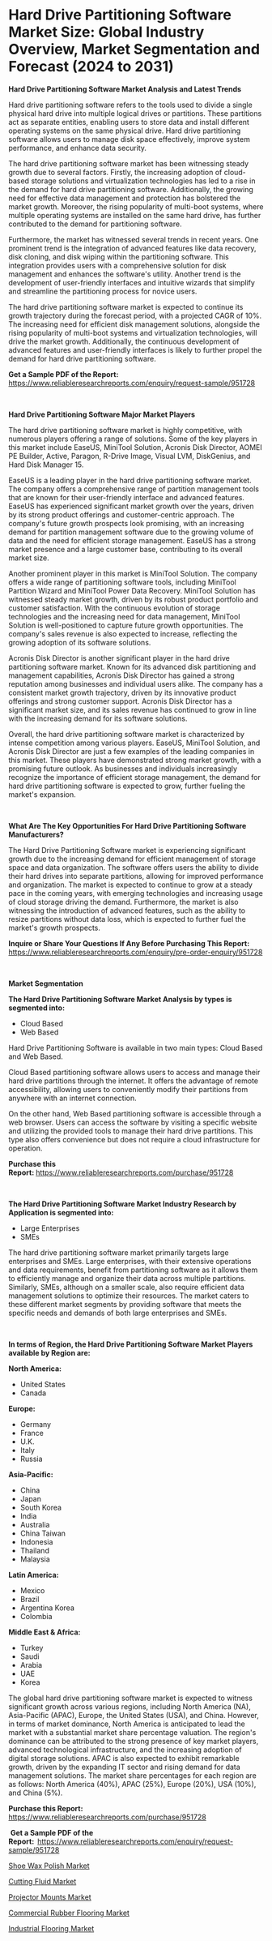 <p><h1>Hard Drive Partitioning Software Market Size: Global Industry Overview, Market Segmentation and Forecast (2024 to 2031)</h1></p><p><strong>Hard Drive Partitioning Software Market Analysis and Latest Trends</strong></p>
<p><p>Hard drive partitioning software refers to the tools used to divide a single physical hard drive into multiple logical drives or partitions. These partitions act as separate entities, enabling users to store data and install different operating systems on the same physical drive. Hard drive partitioning software allows users to manage disk space effectively, improve system performance, and enhance data security.</p><p>The hard drive partitioning software market has been witnessing steady growth due to several factors. Firstly, the increasing adoption of cloud-based storage solutions and virtualization technologies has led to a rise in the demand for hard drive partitioning software. Additionally, the growing need for effective data management and protection has bolstered the market growth. Moreover, the rising popularity of multi-boot systems, where multiple operating systems are installed on the same hard drive, has further contributed to the demand for partitioning software.</p><p>Furthermore, the market has witnessed several trends in recent years. One prominent trend is the integration of advanced features like data recovery, disk cloning, and disk wiping within the partitioning software. This integration provides users with a comprehensive solution for disk management and enhances the software's utility. Another trend is the development of user-friendly interfaces and intuitive wizards that simplify and streamline the partitioning process for novice users.</p><p>The hard drive partitioning software market is expected to continue its growth trajectory during the forecast period, with a projected CAGR of 10%. The increasing need for efficient disk management solutions, alongside the rising popularity of multi-boot systems and virtualization technologies, will drive the market growth. Additionally, the continuous development of advanced features and user-friendly interfaces is likely to further propel the demand for hard drive partitioning software.</p></p>
<p><strong>Get a Sample PDF of the Report:&nbsp;</strong> <a href="https://www.reliableresearchreports.com/enquiry/request-sample/951728">https://www.reliableresearchreports.com/enquiry/request-sample/951728</a></p>
<p>&nbsp;</p>
<p><strong>Hard Drive Partitioning Software Major Market Players</strong></p>
<p><p>The hard drive partitioning software market is highly competitive, with numerous players offering a range of solutions. Some of the key players in this market include EaseUS, MiniTool Solution, Acronis Disk Director, AOMEI PE Builder, Active, Paragon, R-Drive Image, Visual LVM, DiskGenius, and Hard Disk Manager 15. </p><p>EaseUS is a leading player in the hard drive partitioning software market. The company offers a comprehensive range of partition management tools that are known for their user-friendly interface and advanced features. EaseUS has experienced significant market growth over the years, driven by its strong product offerings and customer-centric approach. The company's future growth prospects look promising, with an increasing demand for partition management software due to the growing volume of data and the need for efficient storage management. EaseUS has a strong market presence and a large customer base, contributing to its overall market size.</p><p>Another prominent player in this market is MiniTool Solution. The company offers a wide range of partitioning software tools, including MiniTool Partition Wizard and MiniTool Power Data Recovery. MiniTool Solution has witnessed steady market growth, driven by its robust product portfolio and customer satisfaction. With the continuous evolution of storage technologies and the increasing need for data management, MiniTool Solution is well-positioned to capture future growth opportunities. The company's sales revenue is also expected to increase, reflecting the growing adoption of its software solutions.</p><p>Acronis Disk Director is another significant player in the hard drive partitioning software market. Known for its advanced disk partitioning and management capabilities, Acronis Disk Director has gained a strong reputation among businesses and individual users alike. The company has a consistent market growth trajectory, driven by its innovative product offerings and strong customer support. Acronis Disk Director has a significant market size, and its sales revenue has continued to grow in line with the increasing demand for its software solutions.</p><p>Overall, the hard drive partitioning software market is characterized by intense competition among various players. EaseUS, MiniTool Solution, and Acronis Disk Director are just a few examples of the leading companies in this market. These players have demonstrated strong market growth, with a promising future outlook. As businesses and individuals increasingly recognize the importance of efficient storage management, the demand for hard drive partitioning software is expected to grow, further fueling the market's expansion.</p></p>
<p>&nbsp;</p>
<p><strong>What Are The Key Opportunities For Hard Drive Partitioning Software Manufacturers?</strong></p>
<p><p>The Hard Drive Partitioning Software market is experiencing significant growth due to the increasing demand for efficient management of storage space and data organization. The software offers users the ability to divide their hard drives into separate partitions, allowing for improved performance and organization. The market is expected to continue to grow at a steady pace in the coming years, with emerging technologies and increasing usage of cloud storage driving the demand. Furthermore, the market is also witnessing the introduction of advanced features, such as the ability to resize partitions without data loss, which is expected to further fuel the market's growth prospects.</p></p>
<p><strong>Inquire or Share Your Questions If Any Before Purchasing This Report:</strong> <a href="https://www.reliableresearchreports.com/enquiry/pre-order-enquiry/951728">https://www.reliableresearchreports.com/enquiry/pre-order-enquiry/951728</a></p>
<p>&nbsp;</p>
<p><strong>Market Segmentation</strong></p>
<p><strong>The Hard Drive Partitioning Software Market Analysis by types is segmented into:</strong></p>
<p><ul><li>Cloud Based</li><li>Web Based</li></ul></p>
<p><p>Hard Drive Partitioning Software is available in two main types: Cloud Based and Web Based. </p><p>Cloud Based partitioning software allows users to access and manage their hard drive partitions through the internet. It offers the advantage of remote accessibility, allowing users to conveniently modify their partitions from anywhere with an internet connection. </p><p>On the other hand, Web Based partitioning software is accessible through a web browser. Users can access the software by visiting a specific website and utilizing the provided tools to manage their hard drive partitions. This type also offers convenience but does not require a cloud infrastructure for operation.</p></p>
<p><strong>Purchase this Report:&nbsp;</strong><a href="https://www.reliableresearchreports.com/purchase/951728">https://www.reliableresearchreports.com/purchase/951728</a></p>
<p>&nbsp;</p>
<p><strong>The Hard Drive Partitioning Software Market Industry Research by Application is segmented into:</strong></p>
<p><ul><li>Large Enterprises</li><li>SMEs</li></ul></p>
<p><p>The hard drive partitioning software market primarily targets large enterprises and SMEs. Large enterprises, with their extensive operations and data requirements, benefit from partitioning software as it allows them to efficiently manage and organize their data across multiple partitions. Similarly, SMEs, although on a smaller scale, also require efficient data management solutions to optimize their resources. The market caters to these different market segments by providing software that meets the specific needs and demands of both large enterprises and SMEs.</p></p>
<p>&nbsp;</p>
<p><strong>In terms of Region, the Hard Drive Partitioning Software Market Players available by Region are:</strong></p>
<p>
    <p> <strong> North America: </strong>
        <ul>
            <li>United States</li>
            <li>Canada</li>
        </ul>
        </p> 
    <p> <strong> Europe: </strong>
        <ul>
            <li>Germany</li>
            <li>France</li>
            <li>U.K.</li>
            <li>Italy</li>
            <li>Russia</li>
        </ul>
        </p> 
    <p> <strong> Asia-Pacific: </strong>
        <ul>
            <li>China</li>
            <li>Japan</li>
            <li>South Korea</li>
            <li>India</li>
            <li>Australia</li>
            <li>China Taiwan</li>
            <li>Indonesia</li>
            <li>Thailand</li>
            <li>Malaysia</li>
        </ul>
        </p> 
    <p> <strong> Latin America: </strong>
        <ul>
            <li>Mexico</li>
            <li>Brazil</li>
            <li>Argentina Korea</li>
            <li>Colombia</li>
        </ul>
        </p> 
    <p> <strong> Middle East & Africa: </strong>
        <ul>
            <li>Turkey</li>
            <li>Saudi</li>
            <li>Arabia</li>
            <li>UAE</li>
            <li>Korea</li>
        </ul>
    </p>
    </p>
<p><p>The global hard drive partitioning software market is expected to witness significant growth across various regions, including North America (NA), Asia-Pacific (APAC), Europe, the United States (USA), and China. However, in terms of market dominance, North America is anticipated to lead the market with a substantial market share percentage valuation. The region's dominance can be attributed to the strong presence of key market players, advanced technological infrastructure, and the increasing adoption of digital storage solutions. APAC is also expected to exhibit remarkable growth, driven by the expanding IT sector and rising demand for data management solutions. The market share percentages for each region are as follows: North America (40%), APAC (25%), Europe (20%), USA (10%), and China (5%).</p></p>
<p><strong>Purchase this Report: </strong><a href="https://www.reliableresearchreports.com/purchase/951728">https://www.reliableresearchreports.com/purchase/951728</a></p>
<p>&nbsp;<strong>Get a Sample PDF of the Report:&nbsp;&nbsp;</strong><a href="https://www.reliableresearchreports.com/enquiry/request-sample/951728">https://www.reliableresearchreports.com/enquiry/request-sample/951728</a></p>
<p><strong></strong></p>
<p><p><a href="https://medium.com/@kevenjewess/shoe-wax-polish-market-trends-forecast-and-competitive-analysis-to-2031-4625e9624312">Shoe Wax Polish Market</a></p><p><a href="https://medium.com/@kevenjewess/cutting-fluid-market-analysis-its-cagr-market-segmentation-and-global-industry-overview-30213c2814c2">Cutting Fluid Market</a></p><p><a href="https://medium.com/@kevenjewess/projector-mounts-market-competitive-analysis-market-trends-and-forecast-to-2031-ff952218810b">Projector Mounts Market</a></p><p><a href="https://medium.com/@kevenjewess/commercial-rubber-flooring-market-comprehensive-assessment-by-type-application-and-geography-7db0a9568cf8">Commercial Rubber Flooring Market</a></p><p><a href="https://medium.com/@kevenjewess/industrial-flooring-market-furnishes-information-on-market-share-market-trends-and-market-growth-9070c2d1c00b">Industrial Flooring Market</a></p></p>